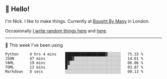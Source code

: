 ## 👋 Hello! 

I'm Nick. I like to make things. Currently at [Bought By Many](https://boughtbymany.com) in London.

Occasionally [I write random things here](https://nicksnell.com) and [here](https://twitter.com/nicksnell).

-------

🚀 This week I've been using

<!--START_SECTION:waka-->

```text
Python     4 hrs 4 mins    ██████████████████▓░░░░░░   75.33 %
JSON       47 mins         ███▓░░░░░░░░░░░░░░░░░░░░░   14.61 %
YAML       19 mins         █▓░░░░░░░░░░░░░░░░░░░░░░░   06.06 %
TOML       12 mins         █░░░░░░░░░░░░░░░░░░░░░░░░   03.87 %
Markdown   0 secs          ░░░░░░░░░░░░░░░░░░░░░░░░░   00.13 %
```

<!--END_SECTION:waka-->
